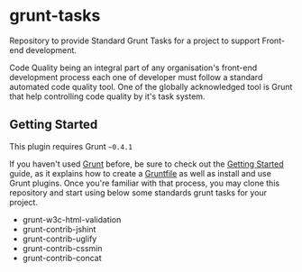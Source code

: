 # grunt-tasks
Repository to provide Standard Grunt Tasks for a project to support Front-end development.

Code Quality being an integral part of any organisation's front-end development process each one of developer must follow a standard automated code quality tool. One of the globally acknowledged tool is Grunt that help controlling code quality by it's task system.

## Getting Started
This plugin requires Grunt `~0.4.1`

If you haven't used [Grunt](http://gruntjs.com/) before, be sure to check out the [Getting Started](http://gruntjs.com/getting-started) guide, as it explains how to create a [Gruntfile](http://gruntjs.com/sample-gruntfile) as well as install and use Grunt plugins. Once you're familiar with that process, you may clone this repository and start using below some standards grunt tasks for your project.

<ul>
	<li>grunt-w3c-html-validation</li>
	<li>grunt-contrib-jshint</li>
	<li>grunt-contrib-uglify</li>
	<li>grunt-contrib-cssmin</li>
	<li>grunt-contrib-concat</li>
</ul>
